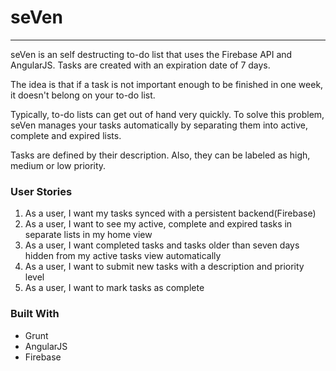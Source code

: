 <h1>seVen</h1>
<hr>
<p>seVen is an self destructing to-do list that uses the Firebase API and AngularJS. Tasks are created with an expiration date of 7 days.</p>

<p>The idea is that if a task is not important enough to be finished in one week, it doesn't belong on your to-do list.</p>


<p>Typically, to-do lists can get out of hand very quickly. To solve this problem, seVen manages your tasks automatically by separating them into active, complete and expired lists.</p>


<p>Tasks are defined by their description. Also, they can be labeled as high, medium or low priority.</p>




<h3>User Stories</h3>

1. As a user, I want my tasks synced with a persistent backend(Firebase)
2. As a user, I want to see my active, complete and expired tasks in separate lists in my home view
3. As a user, I want completed tasks and tasks older than seven days hidden from my active tasks view automatically
4. As a user, I want to submit new tasks with a description and priority level
5. As a user, I want to mark tasks as complete

<h3>Built With</h3>

<ul>
    <li>Grunt</li>
    <li>AngularJS</li>
    <li>Firebase</li>
</ul>